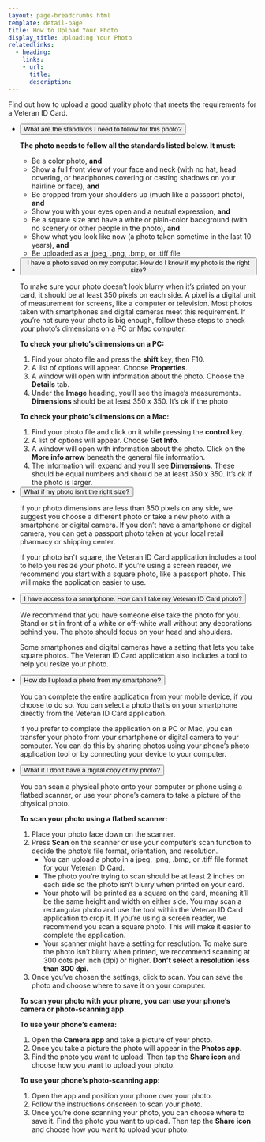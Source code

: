 ```yaml
---
layout: page-breadcrumbs.html
template: detail-page
title: How to Upload Your Photo
display_title: Uploading Your Photo
relatedlinks:
  - heading: 
    links:
    - url: 
      title: 
      description: 
---
```


<div class="va-introtext">

Find out how to upload a good quality photo that meets the requirements for a Veteran ID Card.

</div>

<div class="usa-accordion">
<ul class="usa-unstyled-list">
<li>
<button class="usa-button-unstyled usa-accordion-button" aria-controls="standards">What are the standards I need to follow for this photo?</button>
<div id="standards" class="usa-accordion-content">

<strong>The photo needs to follow all the standards listed below. It must:</strong>
<ul>
<li>Be a color photo, <strong>and</strong></li>
<li>Show a full front view of your face and neck (with no hat, head covering, or headphones covering or casting shadows on your hairline or face), <strong>and</strong></li>
<li>Be cropped from your shoulders up (much like a passport photo), <strong>and</strong></li>
<li>Show you with your eyes open and a neutral expression, <strong>and</strong></li>
<li>Be a square size and have a white or plain-color background (with no scenery or other people in the photo), <strong>and</strong></li>
<li>Show what you look like now (a photo taken sometime in the last 10 years), <strong>and</strong></li>
<li>Be uploaded as a .jpeg, .png, .bmp, or .tiff file</li>
</ul>

</div>
</li>
<li>
<button class="usa-button-unstyled usa-accordion-button" aria-controls="saved-photo">I have a photo saved on my computer. How do I know if my photo is the right size?</button>
<div id="saved-photo" class="usa-accordion-content">
 
To make sure your photo doesn’t look blurry when it’s printed on your card, it should be at least 350 pixels on each side. A pixel is a digital unit of measurement for screens, like a computer or television. Most photos taken with smartphones and digital cameras meet this requirement. 
If you’re not sure your photo is big enough, follow these steps to check your photo’s dimensions on a PC or Mac computer. 

**To check your photo’s dimensions on a PC:**

1. Find your photo file and press the **shift** key, then F10. 
2. A list of options will appear. Choose **Properties**.
3. A window will open with information about the photo. Choose the **Details** tab.
4. Under the **Image** heading, you’ll see the image’s measurements. **Dimensions** should be at least 350 x 350. It’s ok if the photo 

**To check your photo’s dimensions on a Mac:**

1. Find your photo file and click on it while pressing the **control** key.
2. A list of options will appear. Choose **Get Info**.
3. A window will open with information about the photo. Click on the **More info arrow** beneath the general file information.
4. The information will expand and you’ll see **Dimensions**. These should be equal numbers and should be at least 350 x 350. It’s ok if the photo is larger. 

</div>
</li>
<li>
<button class="usa-button-unstyled usa-accordion-button" aria-controls="right-size">What if my photo isn’t the right size?</button>
<div id="right-size" class="usa-accordion-content">
 
If your photo dimensions are less than 350 pixels on any side, we suggest you choose a different photo or take a new photo with a smartphone or digital camera. If you don’t have a smartphone or digital camera, you can get a passport photo taken at your local retail pharmacy or shipping center. 

If your photo isn't square, the Veteran ID Card application includes a tool to help you resize your photo. If you’re using a screen reader, we recommend you start with a square photo, like a passport photo. This will make the application easier to use.  

</div>
</li>
<li>
<button class="usa-button-unstyled usa-accordion-button" aria-controls="access-smartphone">I have access to a smartphone. How can I take my Veteran ID Card photo?</button>
<div id="access-smartphone" class="usa-accordion-content">

We recommend that you have someone else take the photo for you. Stand or sit in front of a white or off-white wall without any decorations behind you. The photo should focus on your head and shoulders. 

Some smartphones and digital cameras have a setting that lets you take square photos. The Veteran ID Card application also includes a tool to help you resize your photo. 

</div>
</li>
<li>
<button class="usa-button-unstyled usa-accordion-button" aria-controls="upload-smartphone">How do I upload a photo from my smartphone?</button>
<div id="upload-smartphone" class="usa-accordion-content">

You can complete the entire application from your mobile device, if you choose to do so. You can select a photo that’s on your smartphone directly from the Veteran ID Card application. 

If you prefer to complete the application on a PC or Mac, you can transfer your photo from your smartphone or digital camera to your computer. You can do this by sharing photos using your phone’s photo application tool or by connecting your device to your computer.  

</div>
</li>
<li>
<button class="usa-button-unstyled usa-accordion-button" aria-controls="upload-physical">What if I don’t have a digital copy of my photo?</button>
<div id="upload-physical" class="usa-accordion-content">

You can scan a physical photo onto your computer or phone using a flatbed scanner, or use your phone’s camera to take a picture of the physical photo.

**To scan your photo using a flatbed scanner:**
1. Place your photo face down on the scanner.
2. Press <strong>Scan</strong> on the scanner or use your computer’s scan function to decide the photo’s file format, orientation, and resolution.  
   <ul>
   <li>You can upload a photo in a jpeg, .png, .bmp, or .tiff file format for your Veteran ID Card.</li>
   <li>The photo you’re trying to scan should be at least 2 inches on each side so the photo isn’t blurry when printed on your card.</li>
   <li>Your photo will be printed as a square on the card, meaning it’ll be the same height and width on either side. You may scan a rectangular photo and use the tool within the Veteran ID Card application to crop it. If you’re using a screen reader, we recommend you scan a square photo. This will make it easier to complete the application.</li>
   <li>Your scanner might have a setting for resolution. To make sure the photo isn’t blurry when printed, we recommend scanning at 300 dots per inch (dpi) or higher. <strong>Don’t select a resolution less than 300 dpi.</strong></li>
   </ul>
3. Once you’ve chosen the settings, click to scan. You can save the photo and choose where to save it on your computer. 

**To scan your photo with your phone, you can use your phone’s camera or photo-scanning app.**

**To use your phone’s camera:**
1. Open the **Camera app** and take a picture of your photo.
2. Once you take a picture the photo will appear in the **Photos app**.
3. Find the photo you want to upload. Then tap the **Share icon** and choose how you want to upload your photo. 

**To use your phone’s photo-scanning app:**
1. Open the app and position your phone over your photo. 
2. Follow the instructions onscreen to scan your photo. 
3. Once you’re done scanning your photo, you can choose where to save it. Find the photo you want to upload. Then tap the **Share icon** and choose how you want to upload your photo.   

</div>
</li>
</ul>
</div>

<script src="https://standards.usa.gov/assets/js/vendor/uswds.min.js" type="text/javascript"></script>
